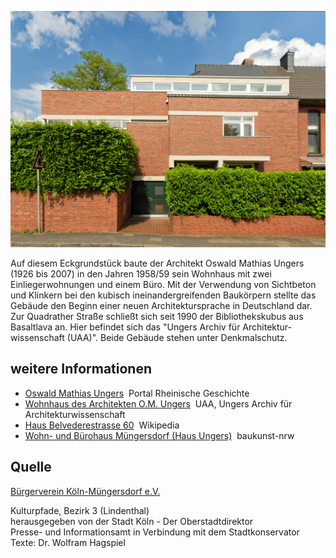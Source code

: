 ![Haus und Büro O.M. Ungers](./images/05315000-b03-t03/p3.9.jpg)

Auf diesem Eckgrundstück baute der Architekt Oswald Mathias Ungers (1926 bis 2007) in den Jahren 1958/59 sein Wohnhaus mit zwei Einliegerwohnungen und einem Büro. Mit der Verwendung von Sichtbeton und Klinkern bei den kubisch ineinandergreifenden Baukörpern stellte das Gebäude den Beginn einer neuen Architektursprache in Deutschland dar. Zur Quadrather Straße schließt sich seit 1990 der Bibliothekskubus aus Basaltlava an. Hier befindet sich das "Ungers Archiv für Architektur-wissenschaft (UAA)". Beide Gebäude stehen unter Denkmalschutz.

## weitere Informationen

*   [Oswald Mathias Ungers](https://www.rheinische-geschichte.lvr.de/Persoenlichkeiten/oswald-mathias-ungers/DE-2086/lido/57c939c88a3b34.06044124)  Portal Rheinische Geschichte
*   [Wohnhaus des Architekten O.M. Ungers](https://www.denkmalschutz.de/denkmal/ungers-wohnhaus.html)  UAA, Ungers Archiv für Architekturwissenschaft
*   [Haus Belvederestrasse 60](https://www.omungers.de/index.php/haus-ungers.html)  Wikipedia
*   [Wohn- und Bürohaus Müngersdorf (Haus Ungers)](https://www.baukunst-nrw.de/objekte/Wohn-und-Buerohaus-Muengersdorf-Haus-Ungers--1949.htm)  baukunst-nrw

## Quelle

[Bürgerverein Köln-Müngersdorf e.V.](https://www.buergerverein-koeln-muengersdorf.de/)

Kulturpfade, Bezirk 3 (Lindenthal)  
herausgegeben von der Stadt Köln - Der Oberstadtdirektor  
Presse- und Informationsamt in Verbindung mit dem Stadtkonservator  
Texte: Dr. Wolfram Hagspiel